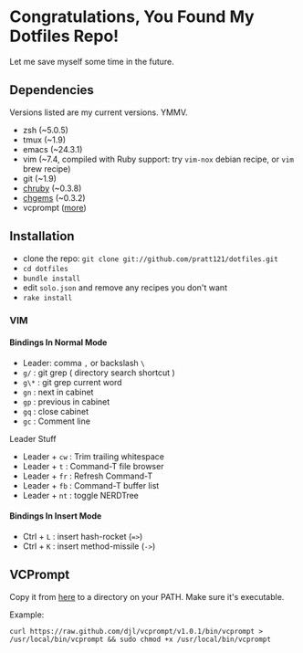 # Congratulations, You Found My Dotfiles Repo!
Let me save myself some time in the future.

## Dependencies
Versions listed are my current versions. YMMV.
* zsh (~5.0.5)
* tmux (~1.9)
* emacs (~24.3.1)
* vim (~7.4, compiled with Ruby support: try `vim-nox` debian recipe, or `vim` brew recipe)
* git (~1.9)
* [chruby](https://github.com/postmodern/chruby) (~0.3.8)
* [chgems](https://github.com/postmodern/chgems) (~0.3.2)
* vcprompt ([more](#vcprompt))

## Installation
* clone the repo: `git clone git://github.com/pratt121/dotfiles.git`
* `cd dotfiles`
* `bundle install`
* edit `solo.json` and remove any recipes you don't want
* `rake install`

### VIM

#### Bindings In Normal Mode
* Leader: comma `,` or backslash `\`
* `g/`  : git grep ( directory search shortcut )
* `g\*` : git grep current word
* `gn`  : next in cabinet
* `gp`  : previous in cabinet
* `gq`  : close cabinet
* `gc`  : Comment line

Leader Stuff

* Leader + `cw` : Trim trailing whitespace
* Leader + `t`  : Command-T file browser
* Leader + `fr` : Refresh Command-T
* Leader + `fb` : Command-T buffer list
* Leader + `nt` : toggle NERDTree

#### Bindings In Insert Mode
* Ctrl + `L`    : insert hash-rocket (`=>`)
* Ctrl + `K`    : insert method-missile (`->`)

## VCPrompt
Copy it from [here](https://raw.github.com/djl/vcprompt/v1.0.1/bin/vcprompt) to a directory on your PATH. Make sure it's executable.

Example:

    curl https://raw.github.com/djl/vcprompt/v1.0.1/bin/vcprompt > /usr/local/bin/vcprompt && sudo chmod +x /usr/local/bin/vcprompt
